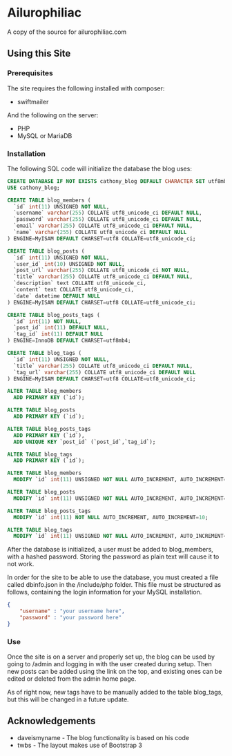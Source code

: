 # Ailurophiliac
A copy of the source for ailurophiliac.com

## Using this Site

### Prerequisites
The site requires the following installed with composer:
* swiftmailer

And the following on the server:
* PHP
* MySQL or MariaDB

### Installation
The following SQL code will initialize the database the blog uses:
```sql
CREATE DATABASE IF NOT EXISTS cathony_blog DEFAULT CHARACTER SET utf8mb4 COLLATE utf8mb4_general_ci;
USE cathony_blog;

CREATE TABLE blog_members (
  `id` int(11) UNSIGNED NOT NULL,
  `username` varchar(255) COLLATE utf8_unicode_ci DEFAULT NULL,
  `password` varchar(255) COLLATE utf8_unicode_ci DEFAULT NULL,
  `email` varchar(255) COLLATE utf8_unicode_ci DEFAULT NULL,
  `name` varchar(255) COLLATE utf8_unicode_ci DEFAULT NULL
) ENGINE=MyISAM DEFAULT CHARSET=utf8 COLLATE=utf8_unicode_ci;

CREATE TABLE blog_posts (
  `id` int(11) UNSIGNED NOT NULL,
  `user_id` int(10) UNSIGNED NOT NULL,
  `post_url` varchar(255) COLLATE utf8_unicode_ci NOT NULL,
  `title` varchar(255) COLLATE utf8_unicode_ci DEFAULT NULL,
  `description` text COLLATE utf8_unicode_ci,
  `content` text COLLATE utf8_unicode_ci,
  `date` datetime DEFAULT NULL
) ENGINE=MyISAM DEFAULT CHARSET=utf8 COLLATE=utf8_unicode_ci;

CREATE TABLE blog_posts_tags (
  `id` int(11) NOT NULL,
  `post_id` int(11) DEFAULT NULL,
  `tag_id` int(11) DEFAULT NULL
) ENGINE=InnoDB DEFAULT CHARSET=utf8mb4;

CREATE TABLE blog_tags (
  `id` int(11) UNSIGNED NOT NULL,
  `title` varchar(255) COLLATE utf8_unicode_ci DEFAULT NULL,
  `tag_url` varchar(255) COLLATE utf8_unicode_ci DEFAULT NULL
) ENGINE=MyISAM DEFAULT CHARSET=utf8 COLLATE=utf8_unicode_ci;

ALTER TABLE blog_members
  ADD PRIMARY KEY (`id`);

ALTER TABLE blog_posts
  ADD PRIMARY KEY (`id`);

ALTER TABLE blog_posts_tags
  ADD PRIMARY KEY (`id`),
  ADD UNIQUE KEY `post_id` (`post_id`,`tag_id`);

ALTER TABLE blog_tags
  ADD PRIMARY KEY (`id`);

ALTER TABLE blog_members
  MODIFY `id` int(11) UNSIGNED NOT NULL AUTO_INCREMENT, AUTO_INCREMENT=2;

ALTER TABLE blog_posts
  MODIFY `id` int(11) UNSIGNED NOT NULL AUTO_INCREMENT, AUTO_INCREMENT=5;

ALTER TABLE blog_posts_tags
  MODIFY `id` int(11) NOT NULL AUTO_INCREMENT, AUTO_INCREMENT=10;

ALTER TABLE blog_tags
  MODIFY `id` int(11) UNSIGNED NOT NULL AUTO_INCREMENT, AUTO_INCREMENT=3;
```

After the database is initialized, a user must be added to blog_members, with a
hashed password. Storing the password as plain text will cause it to not work.

In order for the site to be able to use the database, you must created a file
called dbinfo.json in the /include/php folder. This file must be structured as
follows, containing the login information for your MySQL installation.
```json
{
    "username" : "your username here",
    "password" : "your password here"
}
```

### Use
Once the site is on a server and properly set up, the blog can be used by
going to /admin and logging in with the user created during setup. Then new
posts can be added using the link on the top, and existing ones can be edited
or deleted from the admin home page.

As of right now, new tags have to be manually added to the table blog_tags, but
this will be changed in a future update.

## Acknowledgements
* daveismyname - The blog functionality is based on his code
* twbs - The layout makes use of Bootstrap 3
